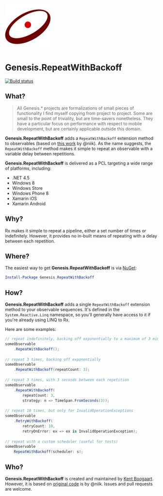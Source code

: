 ![Logo](Art/Logo150x150.png "Logo")

# Genesis.RepeatWithBackoff

[![Build status](https://ci.appveyor.com/api/projects/status/55k9at7jcdlw6chq?svg=true)](https://ci.appveyor.com/project/kentcb/genesis-repeatwithbackoff)

## What?

> All Genesis.* projects are formalizations of small pieces of functionality I find myself copying from project to project. Some are small to the point of triviality, but are time-savers nonetheless. They have a particular focus on performance with respect to mobile development, but are certainly applicable outside this domain.
 
**Genesis.RepeatWithBackoff** adds a `RepeatWithBackoff` extension method to observables (based on [this work](https://gist.github.com/atifaziz/c6776b936a36a98a8153) by @niik). As the name suggests, the `RepeatWithBackoff` method makes it simple to repeat an observable with a variable delay between repetitions.

**Genesis.RepeatWithBackoff** is delivered as a PCL targeting a wide range of platforms, including:

* .NET 4.5
* Windows 8
* Windows Store
* Windows Phone 8
* Xamarin iOS
* Xamarin Android

## Why?

Rx makes it simple to repeat a pipeline, either a set number of times or indefinitely. However, it provides no in-built means of repeating with a delay between each repetition.

## Where?

The easiest way to get **Genesis.RepeatWithBackoff** is via [NuGet](http://www.nuget.org/packages/Genesis.RepeatWithBackoff/):

```PowerShell
Install-Package Genesis.RepeatWithBackoff
```

## How?

**Genesis.RepeatWithBackoff** adds a single `RepeatWithBackoff` extension method to your observable sequences. It's defined in the `System.Reactive.Linq` namespace, so you'll generally have access to it if you're already using LINQ to Rx.

Here are some examples:

```C#
// repeat indefinitely, backing off exponentially to a maximum of 3 minutes
someObservable
    .RepeatWithBackoff();

// repeat 3 times, backing off exponentially
someObservable
    .RepeatWithBackoff(repeatCount: 3);

// repeat 3 times, with 3 seconds between each repetition
someObservable
    .RepeatWithBackoff(
        repeatCount: 3,
        strategy: n => TimeSpan.FromSeconds(3));

// repeat 10 times, but only for InvalidOperationExceptions
someObservable
    .RetryWithBackoff(
        retryCount: 10,
        retryOnError: ex => ex is InvalidOperationException);

// repeat with a custom scheduler (useful for tests)
someObservable
    RepeatWithBackoff(scheduler: s);
```

## Who?

**Genesis.RepeatWithBackoff** is created and maintained by [Kent Boogaart](http://kent-boogaart.com). However, it is based on [original code](https://gist.github.com/atifaziz/c6776b936a36a98a8153) is by @niik. Issues and pull requests are welcome.